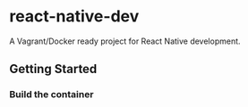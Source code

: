 # react-native-dev

A Vagrant/Docker ready project for React Native development.

## Getting Started

### Build the container

